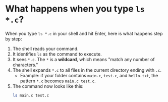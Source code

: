 # What happens when you type `ls *.c`?

When you type `ls *.c` in your shell and hit Enter, here is what happens step by step:

1. The shell reads your command.
2. It identifies `ls` as the command to execute.
3. It sees `*.c`. The `*` is a **wildcard**, which means "match any number of characters."
4. The shell expands `*.c` to all files in the current directory ending with `.c`.
   - Example: if your folder contains `main.c`, `test.c`, and `hello.txt`, the pattern `*.c` becomes `main.c test.c`.
5. The command now looks like this:
   ```bash
   ls main.c test.c
